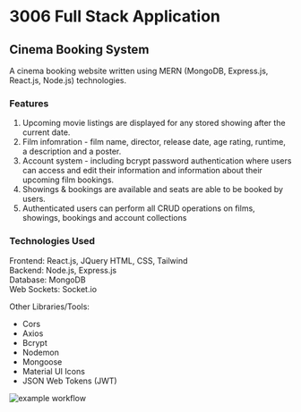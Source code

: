 # 3006 Full Stack Application
## Cinema Booking System

A cinema booking website written using MERN (MongoDB, Express.js, React.js, Node.js) technologies.

### Features
1. Upcoming movie listings are displayed for any stored showing after the current date.
2. Film infomration - film name, director, release date, age rating, runtime, a description and a poster.
3. Account system - including bcrypt password authentication where users can access and edit their information and information about their upcoming film bookings.
4. Showings & bookings are available and seats are able to be booked by users.
5. Authenticated users can perform all CRUD operations on films, showings, bookings and account collections

### Technologies Used 
Frontend: React.js, JQuery HTML, CSS, Tailwind <br>
Backend: Node.js, Express.js <br> 
Database: MongoDB <br>
Web Sockets: Socket.io  <br>

Other Libraries/Tools: 
- Cors
- Axios
- Bcrypt
- Nodemon
- Mongoose
- Material UI Icons
-  JSON Web Tokens (JWT)

![example workflow](https://github.com/Dan-Livermore/3006-Cinema/actions/workflows/main.yml/badge.svg)